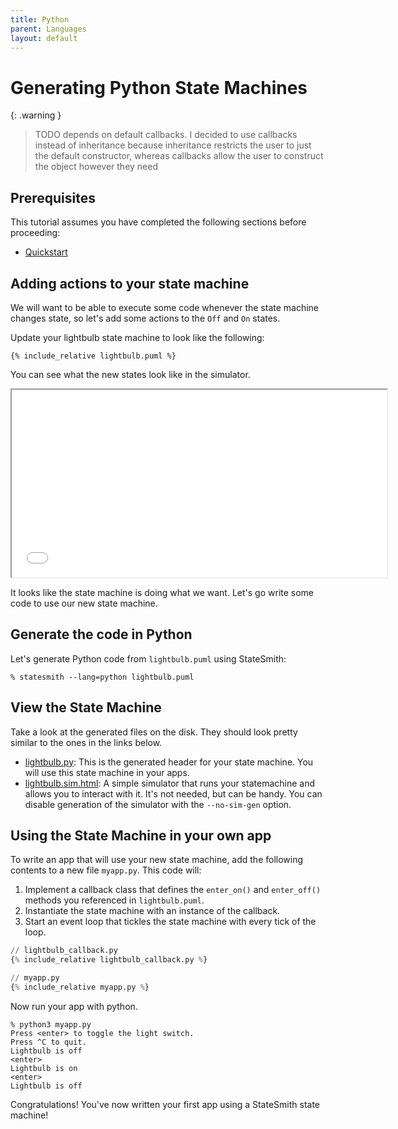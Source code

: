 ```yaml
---
title: Python
parent: Languages
layout: default
---
```


# Generating Python State Machines

{: .warning }
> TODO depends on default callbacks.
> I decided to use callbacks instead of inheritance because inheritance restricts
> the user to just the default constructor, whereas callbacks allow the user
> to construct the object however they need


## Prerequisites

This tutorial assumes you have completed the following sections before proceeding:
* [Quickstart](/StateSmith/quickstart/)



## Adding actions to your state machine

We will want to be able to execute some code whenever the state machine changes state, so let's add some actions to the `Off` and `On` states.

Update your lightbulb state machine to look like the following:

```plantuml
{% include_relative lightbulb.puml %}
```

You can see what the new states look like in the simulator.

<iframe height="300" width="600" src="lightbulb.sim.html"></iframe>


It looks like the state machine is doing what we want. Let's go write some code to use our new state machine.

## Generate the code in Python

Let's generate Python code from `lightbulb.puml` using StateSmith:

```
% statesmith --lang=python lightbulb.puml
```

## View the State Machine

Take a look at the generated files on the disk. They should look pretty similar to the ones in the links below.

* [lightbulb.py](lightbulb.py): This is the generated header for your state machine. You will use this state machine in your apps.
* [lightbulb.sim.html](lightbulb.sim.html): A simple simulator that runs your statemachine and allows you to interact with it. It's not needed, but can be handy. You can disable generation of the simulator with the `--no-sim-gen` option.


## Using the State Machine in your own app

To write an app that will use your new state machine,
add the following contents to a new file `myapp.py`. This code will:

1. Implement a callback class that defines the `enter_on()` and `enter_off()` methods you referenced in `lightbulb.puml`.
2. Instantiate the state machine with an instance of the callback.
3. Start an event loop that tickles the state machine with every tick of the loop.

```python
// lightbulb_callback.py
{% include_relative lightbulb_callback.py %}
```

```python
// myapp.py
{% include_relative myapp.py %}
```

Now run your app with python.


```
% python3 myapp.py
Press <enter> to toggle the light switch.
Press ^C to quit.
Lightbulb is off
<enter>
Lightbulb is on
<enter>
Lightbulb is off
```

Congratulations! You've now written your first app using a StateSmith state machine!
